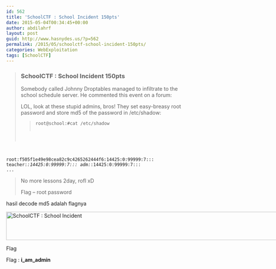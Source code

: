 ```yaml
---
id: 562
title: 'SchoolCTF : School Incident 150pts'
date: 2015-05-04T00:34:45+00:00
author: abdilahrf
layout: post
guid: http://www.hasnydes.us/?p=562
permalink: /2015/05/schoolctf-school-incident-150pts/
categories: WebExploitation
tags: [SchoolCTF]
---
```

> ### SchoolCTF : School Incident 150pts
> 
> Somebody called Johnny Droptables managed to infiltrate to the school schedule server. He commented this event on a forum:
> 
> LOL, look at these stupid admins, bros! They set easy-breasy root password and store md5 of the password in /etc/shadow:
> 
> > <pre><code class="language-apacheconf">root@school:#cat /etc/shadow
root:f505f1e49e98cea82c9c4265262444f6:14425:0:99999:7:::
teacher:*:14425:0:99999:7:::
adm:*:14425:0:99999:7:::
...</code></pre>
> 
> No more lessons 2day, rofl xD
> 
> Flag &#8211; root password

<!--more-->

hasil decode md5 adalah flagnya

<div id="attachment_563" style="width: 1061px" class="wp-caption aligncenter">
  <a href="http://abdilahrf.me/images/2015/05/flag3.png"><img class="size-full wp-image-563" src="http://abdilahrf.me/images/2015/05/flag3.png" alt="SchoolCTF : School Incident" width="1051" height="77" /></a>
  
  <p class="wp-caption-text">
    Flag
  </p>
</div>

Flag : **i\_am\_admin**